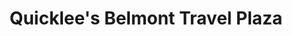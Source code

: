 ---
title: "Quicklee's Belmont Travel Plaza"
url: /belmont/quicklees-belmont-travel-plaza/
shop: convenience
---